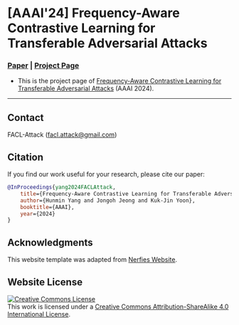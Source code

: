 # [AAAI'24] Frequency-Aware Contrastive Learning for Transferable Adversarial Attacks
### [Paper](https://arxiv.org/pdf/2407.20653) | [Project Page](https://facl-attack.github.io)

- This is the project page of [Frequency-Aware Contrastive Learning for Transferable Adversarial Attacks](https://arxiv.org/abs/2407.20653) (AAAI 2024).

---

## Contact
FACL-Attack (facl.attack@gmail.com)


## Citation
If you find our work useful for your research, please cite our paper:

````BibTeX
@InProceedings{yang2024FACLAttack,
    title={Frequency-Aware Contrastive Learning for Transferable Adversarial Attacks},
    author={Hunmin Yang and Jongoh Jeong and Kuk-Jin Yoon},
    booktitle={AAAI},
    year={2024}
}
````


## Acknowledgments
This website template was adapted from [Nerfies Website](https://nerfies.github.io/).


## Website License
<a rel="license" href="http://creativecommons.org/licenses/by-sa/4.0/"><img alt="Creative Commons License" style="border-width:0" src="https://i.creativecommons.org/l/by-sa/4.0/88x31.png" /></a><br />This work is licensed under a <a rel="license" href="http://creativecommons.org/licenses/by-sa/4.0/">Creative Commons Attribution-ShareAlike 4.0 International License</a>.
